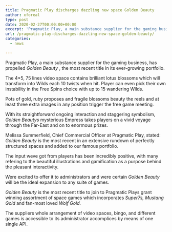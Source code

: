 ```yaml
---
title: Pragmatic Play discharges dazzling new space Golden Beauty
author: xforeal 
type: post
date: 2020-02-27T00:00:00+00:00
excerpt: 'Pragmatic Play, a main substance supplier for the gaming business, has propelled Golden Beauty, the most recent title in its ever-growing portfolio '
url: /pragmatic-play-discharges-dazzling-new-space-golden-beauty/
categories:
  - news

---
```

Pragmatic Play, a main substance supplier for the gaming business, has propelled _Golden Beauty_ , the most recent title in its ever-growing portfolio. 

The 4&#215;5, 75 lines video space contains brilliant lotus blossoms which will transform into Wilds each 10 twists when hit. Player can even pick their own instability in the Free Spins choice with up to 15 wandering Wilds. 

Pots of gold, ruby proposes and fragile blossoms beauty the reels and at least three extra images in any position trigger the free game meeting. 

With its straightforward ongoing interaction and staggering symbolism, _Golden Beautys_ mysterious Empress takes players on a vivid voyage through the Far-East and on to enormous prizes. 

Melissa Summerfield, Chief Commercial Officer at Pragmatic Play, stated: _Golden Beauty_ is the most recent in an extensive rundown of perfectly structured spaces and added to our famous portfolio. 

The input weve got from players has been incredibly positive, with many refering to the beautiful illustrations and gamification as a purpose behind the pleasant interactivity. 

Were excited to offer it to administrators and were certain _Golden Beauty_ will be the ideal expansion to any suite of games. 

_Golden Beauty_ is the most recent title to join to Pragmatic Plays grant winning assortment of space games which incorporates _Super7s, Mustang Gold_ and fan-most loved _Wolf Gold._ 

The suppliers whole arrangement of video spaces, bingo, and different games is accessible to its administrator accomplices by means of one single API.